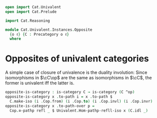 ```agda
open import Cat.Univalent
open import Cat.Prelude

import Cat.Reasoning

module Cat.Univalent.Instances.Opposite
  {o ℓ} {C : Precategory o ℓ}
  where
```

<!--
```agda
private
  module C = Cat.Reasoning C
  module Cop = Cat.Reasoning (C ^op)
```
-->

# Opposites of univalent categories

A simple case of closure of univalence is the duality involution: Since
isomorphisms in $\cC\op$ are the same as isomorphisms in $\cC$,
the former is univalent iff the latter is.

```agda
opposite-is-category : is-category C → is-category (C ^op)
opposite-is-category x .to-path i = x .to-path $
  C.make-iso (i .Cop.from) (i .Cop.to) (i .Cop.invl) (i .Cop.invr)
opposite-is-category x .to-path-over p =
  Cop.≅-pathp refl _ $ Univalent.Hom-pathp-refll-iso x (C.idl _)
```
